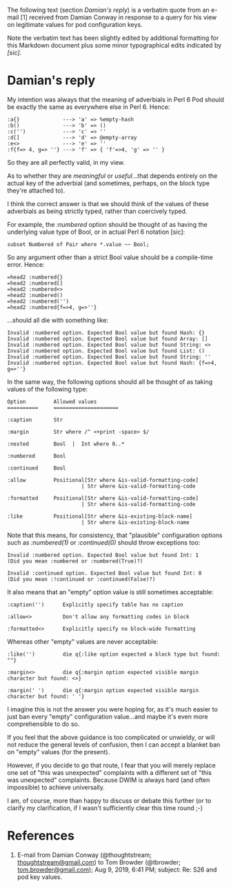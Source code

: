 The following text (section _Damian's reply_) is a verbatim quote from an e-mail
[1] received from Damian Conway in response to a query for his view on
legitimate values for pod configuration keys.

Note the verbatim text has been slightly edited by additional formatting for
this Markdown document plus some minor typographical edits indicated by _[sic]_.

# Damian's reply

My intention was always that the meaning of adverbials in Perl 6 Pod should be
exactly the same as everywhere else in Perl 6. Hence:

```
:a{}              ---> 'a' => %empty-hash
:b()              ---> 'b' => ()
:c('')            ---> 'c' => ''
:d[]              ---> 'd' => @empty-array
:e<>              ---> 'e' => ''
:f{f=> 4, g=> ''} ---> 'f' => { 'f'=>4, 'g' => '' }
```

So they are all perfectly valid, in my view.

As to whether they are _meaningful_ or _useful_...that depends entirely on the
actual key of the adverbial (and sometimes, perhaps, on the block type they're
attached to).

I think the correct answer is that we should think of the values of these
adverbials as being strictly typed, rather than coercively typed.

For example, the _:numbered_ option should be thought of as having the
underlying value type of Bool, or in actual Perl 6 notation [sic]:

    subset Numbered of Pair where *.value ~~ Bool;

So any argument other than a strict Bool value should be a compile-time error.
Hence:

    =head2 :numbered{}
    =head2 :numbered[]
    =head2 :numbered<>
    =head2 :numbered()
    =head2 :numbered('')
    =head2 :numbered{f=>4, g=>''}

...should all die with something like:

    Invalid :numbered option. Expected Bool value but found Hash: {}
    Invalid :numbered option. Expected Bool value but found Array: []
    Invalid :numbered option. Expected Bool value but found String: <>
    Invalid :numbered option. Expected Bool value but found List: ()
    Invalid :numbered option. Expected Bool value but found String: ''
    Invalid :numbered option. Expected Bool value but found Hash: {f=>4, g=>''}

In the same way, the following options should all be thought of as taking values
of the following type:

    Option         Allowed values
    ==========     =====================

    :caption       Str

    :margin        Str where /^ <+print -space> $/

    :nested        Bool  |  Int where 0..*

    :numbered      Bool

    :continued     Bool

    :allow         Positional[Str where &is-valid-formatting-code]
                            | Str where &is-valid-formatting-code

    :formatted     Positional[Str where &is-valid-formatting-code]
                            | Str where &is-valid-formatting-code

    :like          Positional[Str where &is-existing-block-name]
                            | Str where &is-existing-block-name

Note that this means, for consistency, that "plausible" configuration options
such as _:numbered(1)_ or _:continued(0)_ should throw exceptions too:

    Invalid :numbered option. Expected Bool value but found Int: 1
    (Did you mean :numbered or :numbered(True)?)

    Invalid :continued option. Expected Bool value but found Int: 0
    (Did you mean :!continued or :continued(False)?)

It also means that an "empty" option value is still sometimes acceptable:

    :caption('')      Explicitly specify table has no caption

    :allow<>          Don't allow any formatting codes in block

    :formatted<>      Explicitly specify no block-wide formatting

Whereas other "empty" values are never acceptable:

    :like('')         die q{:like option expected a block type but found: ""}

    :margin<>         die q{:margin option expected visible margin character but found: <>}

    :margin(' ')      die q{:margin option expected visible margin character but found: ' '}

I imagine this is not the answer you were hoping for, as it's much easier to
just ban every "empty" configuration value...and maybe it's even more
comprehensible to do so.

If you feel that the above guidance is too complicated or unwieldy, or will not
reduce the general levels of confusion, then I can accept a blanket ban on
"empty" values (for the present).

However, if you decide to go that route, I fear that you will merely replace one
set of "this was unexpected" complaints with a different set of "this was
unexpected" complaints. Because DWIM is always hard (and often impossible) to
achieve universally.

I am, of course, more than happy to discuss or debate this further (or to
clarify my clarification, if I wasn't sufficiently clear this time round ;-)

# References

1. E-mail from Damian Conway (@thoughtstream; <thoughtstream@gmail.com>) to Tom
   Browder (@tbrowder; <tom.browder@gmail.com>); Aug 9, 2019, 6:41 PM; subject:
   Re: S26 and pod key values.
